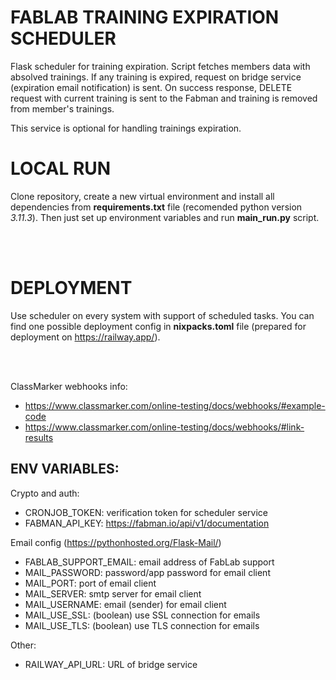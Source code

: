 # FABLAB TRAINING EXPIRATION SCHEDULER

Flask scheduler for training expiration. 
Script fetches members data with absolved trainings. If any training is expired, request on bridge service (expiration email notification) is sent. On success response, DELETE request with current training is sent to the Fabman and training is removed from member's trainings.

This service is optional for handling trainings expiration.

# LOCAL RUN
Clone repository, create a new virtual environment and install all dependencies from **requirements.txt** file (recomended python version *3.11.3*). Then just set up environment variables and run **main_run.py** script.

<br>
<br>

# DEPLOYMENT
Use scheduler on every system with support of scheduled tasks. You can find one possible deployment config in **nixpacks.toml** file (prepared for deployment on https://railway.app/).

<br>
<br>

ClassMarker webhooks info:
*	https://www.classmarker.com/online-testing/docs/webhooks/#example-code
*	https://www.classmarker.com/online-testing/docs/webhooks/#link-results


## ENV VARIABLES:

Crypto and auth:
* CRONJOB_TOKEN: verification token for scheduler service
* FABMAN_API_KEY: https://fabman.io/api/v1/documentation

Email config (https://pythonhosted.org/Flask-Mail/)
* FABLAB_SUPPORT_EMAIL: email address of FabLab support
* MAIL_PASSWORD: password/app password for email client
* MAIL_PORT: port of email client
* MAIL_SERVER: smtp server for email client
* MAIL_USERNAME: email (sender) for email client
* MAIL_USE_SSL: (boolean) use SSL connection for emails
* MAIL_USE_TLS: (boolean) use TLS connection for emails

Other:
* RAILWAY_API_URL: URL of bridge service

<br>
<br>